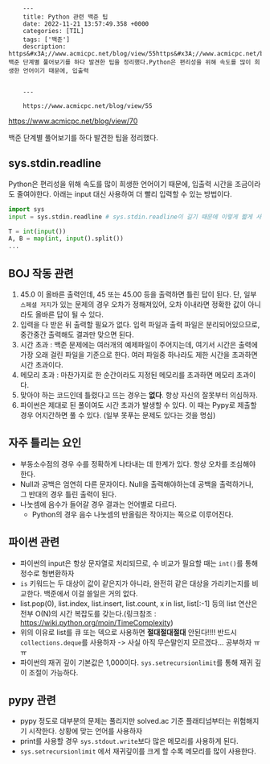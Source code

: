 

        ---
        title: Python 관련 백준 팁
        date: 2022-11-21 13:57:49.358 +0000
        categories: [TIL]
        tags: ['백준']
        description: https&#x3A;//www.acmicpc.net/blog/view/55https&#x3A;//www.acmicpc.net/blog/view/70백준 단계별 풀어보기를 하다 발견한 팁을 정리했다.Python은 편리성을 위해 속도를 많이 희생한 언어이기 때문에, 입출력
        
        
        ---

        https://www.acmicpc.net/blog/view/55
https://www.acmicpc.net/blog/view/70

백준 단계별 풀어보기를 하다 발견한 팁을 정리했다.

## sys.stdin.readline
Python은 편리성을 위해 속도를 많이 희생한 언어이기 때문에, 입출력 시간을 조금이라도 줄여야한다.
아래는 input 대신 사용하여 더 빨리 입력할 수 있는 방법이다.
```python
import sys
input = sys.stdin.readline # sys.stdin.readline이 길기 때문에 이렇게 짧게 사용할 수 있다.

T = int(input())
A, B = map(int, input().split())
...
```

## BOJ 작동 관련
1. 45.0 이 올바른 출력인데, 45 또는 45.00 등을 출력하면 틀린 답이 된다. 단, 일부 `스페셜 저지`가 있는 문제의 경우 오차가 정해져있어, 오차 이내라면 정확한 값이 아니라도 올바른 답이 될 수 있다.
2. 입력을 다 받은 뒤 출력할 필요가 없다. 입력 파일과 출력 파일은 분리되어있으므로, 중간중간 출력해도 결과만 맞으면 된다.
3. 시간 초과 : 백준 문제에는 여러개의 예제파일이 주어지는데, 여기서 시간은 출력에 가장 오래 걸린 파일을 기준으로 한다. 여러 파일중 하나라도 제한 시간을 초과하면 시간 초과이다.
4. 메모리 초과 : 마찬가지로 한 순간이라도 지정된 메모리를 초과하면 메모리 초과이다.
5. 맞아야 하는 코드인데 틀렸다고 뜨는 경우는 **없다**. 항상 자신의 잘못부터 의심하자. 
6. 파이썬은 제대로 된 풀이여도 시간 초과가 발생할 수 있다. 이 때는 Pypy로 제출할 경우 어지간하면 풀 수 있다. (일부 못푸는 문제도 있다는 것을 명심)

## 자주 틀리는 요인
- 부동소수점의 경우 수를 정확하게 나타내는 데 한계가 있다. 항상 오차를 조심해야한다.
- Null과 공백은 엄연히 다른 문자이다. Null을 출력해야하는데 공백을 출력하거나, 그 반대의 경우 틀린 출력이 된다.
- 나눗셈에 음수가 들어갈 경우 결과는 언어별로 다르다.
	- Python의 경우 음수 나눗셈의 반올림은 작아지는 쪽으로 이루어진다.

## 파이썬 관련
- 파이썬의 input은 항상 문자열로 처리되므로, 수 비교가 필요할 때는 `int()`를 통해 정수로 형변환하자
- `is` 키워드는 두 대상이 값이 같은지가 아니라, 완전히 같은 대상을 가리키는지를 비교한다. 백준에서 이걸 쓸일은 거의 없다.
- list.pop(0), list.index, list.insert, list.count, x in list, list[:-1] 등의 list 연산은 전부 O(N)의 시간 복잡도를 갖는다.(링크참조 : https://wiki.python.org/moin/TimeComplexity)
- 위의 이유로 list를 큐 또는 덱으로 사용하면 **절대절대절대** 안된다!!!! 반드시 `collections.deque`를 사용하자
	-> 사실 아직 무슨말인지 모르겠다... 공부하자 ㅠㅠ
- 파이썬의 재귀 깊이 기본값은 1,000이다. `sys.setrecursionlimit`를 통해 재귀 깊이 조절이 가능하다.

## pypy 관련
- pypy 정도로 대부분의 문제는 풀리지만 solved.ac 기준 플래티넘부터는 위험해지기 시작한다. 상황에 맞는 언어를 사용하자
- print를 사용할 경우 `sys.stdout.write`보다 많은 메모리를 사용하게 된다.
- `sys.setrecursionlimit` 에서 재귀깊이를 크게 할 수록 메모리를 많이 사용한다.

        